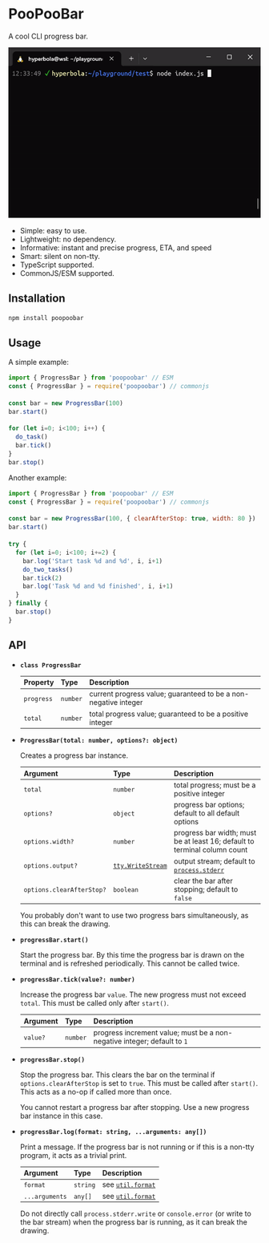 # PooPooBar

A cool CLI progress bar.

![demo](docs/demo.gif)

- Simple: easy to use.
- Lightweight: no dependency.
- Informative: instant and precise progress, ETA, and speed
- Smart: silent on non-tty.
- TypeScript supported.
- CommonJS/ESM supported.

## Installation

```sh
npm install poopoobar
```

## Usage

A simple example:

```js
import { ProgressBar } from 'poopoobar' // ESM
const { ProgressBar } = require('poopoobar') // commonjs

const bar = new ProgressBar(100)
bar.start()

for (let i=0; i<100; i++) {
  do_task()
  bar.tick()
}
bar.stop()
```

Another example:

```js
import { ProgressBar } from 'poopoobar' // ESM
const { ProgressBar } = require('poopoobar') // commonjs

const bar = new ProgressBar(100, { clearAfterStop: true, width: 80 })
bar.start()

try {
  for (let i=0; i<100; i+=2) {
    bar.log('Start task %d and %d', i, i+1)
    do_two_tasks()
    bar.tick(2)
    bar.log('Task %d and %d finished', i, i+1)
  }
} finally {
  bar.stop()
}
```

## API

- **`class ProgressBar`**

  | Property | Type | Description |
  | -------- | ---- | ----------- |
  | `progress` | `number` | current progress value; guaranteed to be a non-negative integer |
  | `total` | `number` | total progress value; guaranteed to be a positive integer |

- **`ProgressBar(total: number, options?: object)`**

  Creates a progress bar instance.

  | Argument | Type | Description |
  | -------- | ---- | ----------- |
  | `total`  | `number` | total progress; must be a positive integer |
  | `options?` | `object` | progress bar options; default to all default options |
  | `options.width?` | `number` | progress bar width; must be at least 16; default to terminal column count |
  | `options.output?` | [`tty.WriteStream`](https://nodejs.org/api/tty.html#class-ttywritestream) | output stream; default to [`process.stderr`](https://nodejs.org/api/process.html#processstderr) |
  | `options.clearAfterStop?` | `boolean` |  clear the bar after stopping; default to `false` |

  You probably don't want to use two progress bars simultaneously,
  as this can break the drawing.

- **`progressBar.start()`**

  Start the progress bar. By this time the progress bar is drawn on the terminal and is refreshed
  periodically. This cannot be called twice.

- **`progressBar.tick(value?: number)`**

  Increase the progress bar `value`. The new progress must not exceed `total`. This must be called
  only after `start()`.

   | Argument | Type | Description |
   | -------- | ---- | ----------- |
   | `value?`  | `number` | progress increment value; must be a non-negative integer; default to `1` |

- **`progressBar.stop()`**

  Stop the progress bar. This clears the bar on the terminal if `options.clearAfterStop` is set to
  `true`. This must be called after `start()`. This acts as a no-op if called more than once.

  You cannot restart a progress bar after stopping. Use a new progress bar instance in this case.

- **`progressBar.log(format: string, ...arguments: any[])`**

  Print a message. If the progress bar is not running or if this is a non-tty program, it acts as a
  trivial print.

  | Argument | Type | Description |
  | -------- | ---- | ----------- |
  | `format` | `string` | see [`util.format`](https://nodejs.org/api/util.html#utilformatformat-args) |
  | `...arguments` | `any[]` | see [`util.format`](https://nodejs.org/api/util.html#utilformatformat-args) |

  Do not directly call `process.stderr.write` or `console.error` (or write to the bar stream) when
  the progress bar is running, as it can break the drawing.
